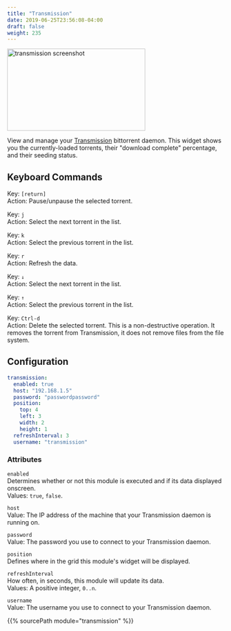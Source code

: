 ```yaml
---
title: "Transmission"
date: 2019-06-25T23:56:08-04:00
draft: false
weight: 235
---
```


<img class="screenshot" src="/imgs/modules/transmission.png" width="320" height="190" alt="transmission screenshot" />

View and manage your [Transmission](https://transmissionbt.com) bittorrent daemon. This widget shows you the currently-loaded 
torrents, their "download complete" percentage, and their seeding status.

## Keyboard Commands

<span class="caption">Key:</span> `[return]` <br />
<span class="caption">Action:</span> Pause/unpause the selected torrent.

<span class="caption">Key:</span> `j` <br />
<span class="caption">Action:</span> Select the next torrent in the list.

<span class="caption">Key:</span> `k` <br />
<span class="caption">Action:</span> Select the previous torrent in the list.

<span class="caption">Key:</span> `r` <br />
<span class="caption">Action:</span> Refresh the data.

<span class="caption">Key:</span> `↓` <br />
<span class="caption">Action:</span> Select the next torrent in the list.

<span class="caption">Key:</span> `↑` <br />
<span class="caption">Action:</span> Select the previous torrent in the list.

<span class="caption">Key:</span> `Ctrl-d` <br />
<span class="caption">Action:</span> Delete the selected torrent. This is a non-destructive operation. It removes the torrent from Transmission, it does not remove files from the file system.

## Configuration

```yaml
transmission:
  enabled: true
  host: "192.168.1.5"
  password: "passwordpassword"
  position:
    top: 4
    left: 3
    width: 2
    height: 1
  refreshInterval: 3
  username: "transmission"
```

### Attributes

`enabled` <br />
Determines whether or not this module is executed and if its data displayed onscreen. <br />
Values: `true`, `false`.

`host` <br />
Value: The IP address of the machine that your Transmission daemon is running on.

`password` <br />
Value: The password you use to connect to your Transmission daemon.

`position` <br />
Defines where in the grid this module's widget will be displayed. <br />

`refreshInterval` <br />
How often, in seconds, this module will update its data. <br />
Values: A positive integer, `0..n`.

`username` <br />
Value: The username you use to connect to your Transmission daemon.

{{% sourcePath module="transmission" %}}